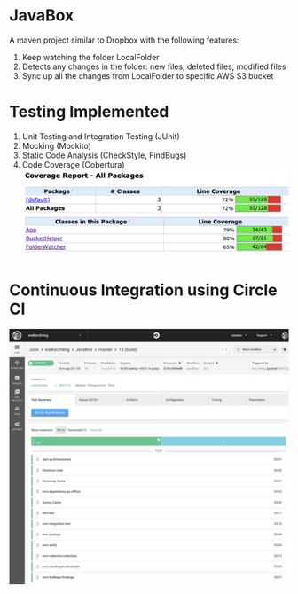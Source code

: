 # JavaBox
A maven project similar to Dropbox with the following features: 
1. Keep watching the folder LocalFolder 
2. Detects any changes in the folder: new files, deleted files, modified files
3. Sync up all the changes from LocalFolder to specific AWS S3 bucket

# Testing Implemented 
1. Unit Testing and Integration Testing (JUnit)
2. Mocking (Mockito)
3. Static Code Analysis (CheckStyle, FindBugs)
4. Code Coverage (Cobertura)
![Alt text](/screenshots/code_coverage.png)

# Continuous Integration using Circle CI
![Alt text](/screenshots/circleci.png)
